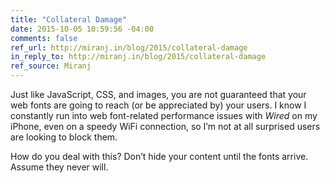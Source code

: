 ```yaml
---
title: "Collateral Damage"
date: 2015-10-05 10:59:56 -04:00
comments: false
ref_url: http://miranj.in/blog/2015/collateral-damage
in_reply_to: http://miranj.in/blog/2015/collateral-damage
ref_source: Miranj
---
```


Just like JavaScript, CSS, and images, you are not guaranteed that your web fonts are going to reach (or be appreciated by) your users. I know I constantly run into web font-related performance issues with *Wired* on my iPhone, even on a speedy WiFi connection, so I’m not at all surprised users are looking to block them.

How do you deal with this? Don’t hide your content until the fonts arrive. Assume they never will.